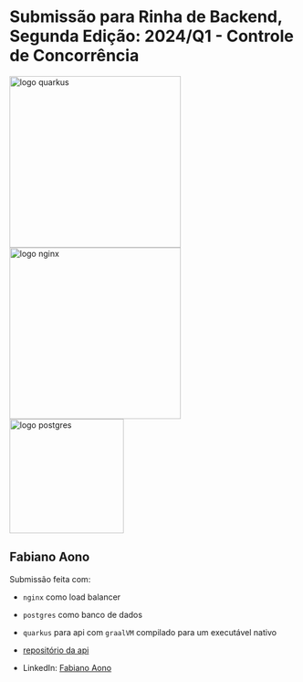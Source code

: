 # Submissão para Rinha de Backend, Segunda Edição: 2024/Q1 - Controle de Concorrência

<img src="https://upload.wikimedia.org/wikipedia/commons/thumb/8/83/Quarkus-logo.svg/2560px-Quarkus-logo.svg.png" alt="logo quarkus" width="300" height="auto">
<br />
<img src="https://upload.wikimedia.org/wikipedia/commons/c/c5/Nginx_logo.svg" alt="logo nginx" width="300" height="auto">
<br />
<img src="https://upload.wikimedia.org/wikipedia/commons/2/29/Postgresql_elephant.svg" alt="logo postgres" width="200" height="auto">




## Fabiano Aono
Submissão feita com:
- `nginx` como load balancer
- `postgres` como banco de dados
- `quarkus` para api com `graalVM` compilado para um executável nativo
- [repositório da api](https://github.com/fabianoaono/rinha-2024-q1-java)

- LinkedIn: [Fabiano Aono](https://www.linkedin.com/in/fabiano-aono/)


